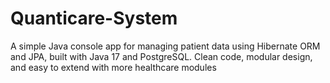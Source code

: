 # Quanticare-System
A simple Java console app for managing patient data using Hibernate ORM and JPA, built with Java 17 and PostgreSQL. Clean code, modular design, and easy to extend with more healthcare modules
